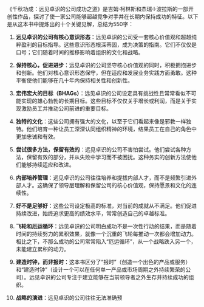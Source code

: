 《千秋功成：远见卓识的公司成功之道》是吉姆·柯林斯和杰瑞·I·波拉斯的一部开创性作品，探讨了使一家公司能够超越竞争对手并在长期内保持成功的特征。以下是从这本书中提炼出的十个关键见解，总结为550字：

1. **远见卓识的公司有核心意识形态**：远见卓识的公司受一套核心价值观和超越纯粹盈利的目标指导。这些意识形态根深蒂固，成为决策的指南。它们不仅仅是口号；它们随着时间的推移影响着组织的文化和战略。

2. **保持核心，促进进步**：远见卓识的公司坚守核心价值观的同时，积极拥抱进步和创新。他们对核心意识形态保守，但在适应和发展业务实践方面勇敢。这种平衡使他们能够在几十年内保持相关性和创新性。

3. **宏伟宏大的目标（BHAGs）**：远见卓识的公司设定具有挑战性且常常看似不可能实现的雄心勃勃的长期目标。这些目标不仅仅关乎增长或利润，而是关于实现激励员工并推动公司前进的重要目标。

4. **独特的文化**：这些公司拥有强大的文化，以至于它们看起来像是邪教一样独特。他们培育一种让员工深深认同组织精神的环境，结果员工在自己的角色中更加忠诚和有效。

5. **尝试很多方法，保留有效的**：远见卓识的公司不害怕尝试。他们尝试各种方法，保留有效的部分，并从失败中学习而不被困扰。这种务实的创新方法使他们能够持续适应和改进。

6. **内部培养管理**：远见卓识的公司往往培养和提拔内部人才，而不是频繁引进外部人才。这确保了领导层理解和保留公司的核心价值观，保持愿景和文化的连续性。

7. **好不是足够好**：这些公司设定极高的标准，对当前的成就从不满足。他们促进持续改进，始终追求更高的绩效水平，常常创造自己的卓越标准。

8. **飞轮和厄运循环**：远见卓识的公司明白成功不是一次性行动的结果，而是随着时间的持续努力的累积效果，就像一个沉重的飞轮每推动一次都会增加动力。相比之下，不那么成功的公司常常陷入“厄运循环”，从一个战略跌入另一个，未能建立累积的动力。

9. **建造时钟，而非报时**：这本书区分了“报时”（创造一个出色的产品或服务）和“建造时钟”（设计一个可以在任何单一产品或市场周期之外持续繁荣的公司）。远见卓识的公司专注于建立能够在当前领导者之外生存并持续成功的组织。

10. **战略的演进**：远见卓识的公司往往无法准确预